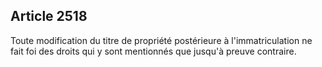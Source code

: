 Article 2518
----
Toute modification du titre de propriété postérieure à l'immatriculation ne fait
foi des droits qui y sont mentionnés que jusqu'à preuve contraire.
